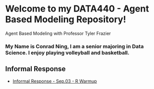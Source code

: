 # Welcome to my DATA440 - Agent Based Modeling Repository!
Agent Based Modeling with Professor Tyler Frazier
### My Name is Conrad Ning, I am a senior majoring in Data Science. I enjoy playing volleyball and basketball.

## Informal Response
- [Informal Response - Sep.03 - R Warmup](https://cning0506.github.io/DATA440-AgentBasedModeling/R_Warmup.html)
